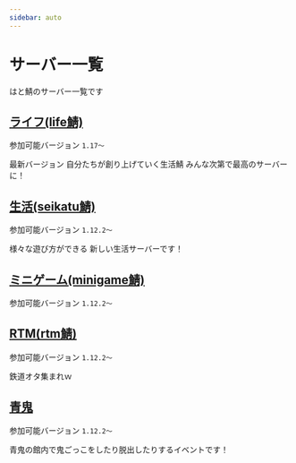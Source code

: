 ```yaml
---
sidebar: auto
---
```


# サーバー一覧

はと鯖のサーバー一覧です

## [ライフ(life鯖)](/server/life.html)

参加可能バージョン `1.17～`

最新バージョン
自分たちが創り上げていく生活鯖
みんな次第で最高のサーバーに！

## [生活(seikatu鯖)](/server/seikatsu.html)

参加可能バージョン `1.12.2～`

様々な遊び方ができる
新しい生活サーバーです！

## [ミニゲーム(minigame鯖)](/server/minigame.html)

参加可能バージョン `1.12.2～`

## [RTM(rtm鯖)](/server/rtm.html)

参加可能バージョン `1.12.2～`

鉄道オタ集まれｗ

## [青鬼](/server/aooni.html)

参加可能バージョン `1.12.2～`

青鬼の館内で鬼ごっこをしたり脱出したりするイベントです！